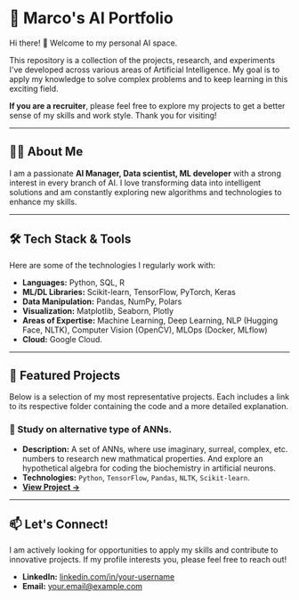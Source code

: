 # 🤖 Marco's AI Portfolio

Hi there! 👋 Welcome to my personal AI space.

This repository is a collection of the projects, research, and experiments I've developed across various areas of Artificial Intelligence. My goal is to apply my knowledge to solve complex problems and to keep learning in this exciting field.

**If you are a recruiter**, please feel free to explore my projects to get a better sense of my skills and work style. Thank you for visiting!

---

## 👨‍💻 About Me

I am a passionate **AI Manager, Data scientist, ML developer** with a strong interest in every branch of AI. I love transforming data into intelligent solutions and am constantly exploring new algorithms and technologies to enhance my skills.

---

## 🛠️ Tech Stack & Tools

Here are some of the technologies I regularly work with:

* **Languages:** Python, SQL, R
* **ML/DL Libraries:** Scikit-learn, TensorFlow, PyTorch, Keras
* **Data Manipulation:** Pandas, NumPy, Polars
* **Visualization:** Matplotlib, Seaborn, Plotly
* **Areas of Expertise:** Machine Learning, Deep Learning, NLP (Hugging Face, NLTK), Computer Vision (OpenCV), MLOps (Docker, MLflow)
* **Cloud:** Google Cloud.

---

## 🚀 Featured Projects

Below is a selection of my most representative projects. Each includes a link to its respective folder containing the code and a more detailed explanation.

### 📂 Study on alternative type of ANNs.
* **Description:** A set of ANNs, where use imaginary, surreal, complex, etc. numbers to research new mathmatical properties. And explore an hypothetical algebra for coding the biochemistry in artificial neurons.
* **Technologies:** `Python`, `TensorFlow`, `Pandas`, `NLTK`, `Scikit-learn`.
* **[View Project ->](https://github.com/marcobaturan/Portfolio_AI/tree/main/Study_on_alternatives_ANNs)**

---

## 📫 Let's Connect!

I am actively looking for opportunities to apply my skills and contribute to innovative projects. If my profile interests you, please feel free to reach out!

* **LinkedIn:** [linkedin.com/in/your-username](https://www.linkedin.com/)
* **Email:** your.email@example.com
